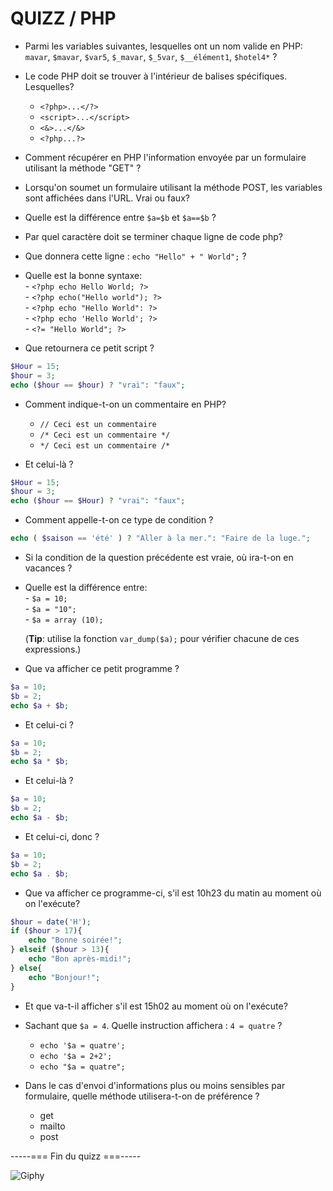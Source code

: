 # QUIZZ / PHP

- Parmi les variables suivantes, lesquelles ont un nom valide en PHP:  
`mavar`, `$mavar`, `$var5`, `$_mavar`, `$_5var`, `$__élément1`, `$hotel4*` ?

- Le code PHP doit se trouver à l'intérieur de balises spécifiques. Lesquelles?
	-  `<?php>...</?>`  
	-  `<script>...</script> ` 
	- `<&>...</&> ` 
	- `<?php...?>`

- Comment récupérer en PHP l'information envoyée par un formulaire utilisant la méthode "GET" ?
- Lorsqu'on soumet un formulaire utilisant la méthode POST, les variables sont affichées dans l'URL. Vrai ou faux?

- Quelle est la différence entre `$a=$b` et `$a==$b` ?
- Par quel caractère doit se terminer chaque ligne de code php?
- Que donnera cette ligne : `echo "Hello" + " World";` ?
- Quelle est la bonne syntaxe:  
 		- `<?php echo Hello World; ?>`  
		- `<?php echo("Hello world"); ?>`  
		- `<?php echo "Hello World": ?>`  
		- `<?php echo 'Hello World'; ?>`  
		- `<?= "Hello World"; ?>` 
 
- Que retournera ce petit script ?

```php  
$Hour = 15;
$hour = 3;
echo ($hour == $hour) ? "vrai": "faux";
```

- Comment indique-t-on un commentaire en PHP?
	- `// Ceci est un commentaire `
	- `/* Ceci est un commentaire */ `  
	- `*/ Ceci est un commentaire /* `  

- Et celui-là ?

```php  
$Hour = 15;
$hour = 3;
echo ($hour == $Hour) ? "vrai": "faux";
```

-  Comment appelle-t-on ce type de condition ?

```php  
echo ( $saison == 'été' ) ? "Aller à la mer.": "Faire de la luge.";
```
- Si la condition de la question précédente est vraie, où ira-t-on en vacances ?


- Quelle est la différence entre:  
		- `$a = 10;`  
		- `$a = "10";`  
		- `$a = array (10); `   

	(**Tip**: utilise la fonction `var_dump($a);` pour vérifier chacune de ces expressions.)

- Que va afficher ce petit programme ?

```php  
$a = 10;  
$b = 2;  
echo $a + $b;  
```

- Et celui-ci ? 

```php  
$a = 10;  
$b = 2;  
echo $a * $b;  
```

- Et celui-là ? 

```php  
$a = 10;  
$b = 2;  
echo $a - $b;  
```

- Et celui-ci, donc ? 

```php  
$a = 10;  
$b = 2;  
echo $a . $b;  
```

- Que va afficher ce programme-ci, s'il est 10h23 du matin au moment où on l'exécute?

```php  
$hour = date('H');
if ($hour > 17){
	echo "Bonne soirée!";
} elseif ($hour > 13){
	echo "Bon après-midi!";
} else{
	echo "Bonjour!";
}
```
- Et que va-t-il afficher s'il est 15h02 au moment où on l'exécute?


- Sachant que `$a = 4`. Quelle instruction affichera : `4 = quatre` ?

	- `echo '$a = quatre';`
	- `echo '$a = 2+2';`
	- `echo "$a = quatre";`

- Dans le cas d'envoi d'informations plus ou moins sensibles par formulaire, quelle méthode utilisera-t-on de préférence ?
	- get
	- mailto
	- post

 -----=== Fin du quizz ===-----

![Giphy](http://media0.giphy.com/media/ByJey854EnFZe/giphy.gif)
